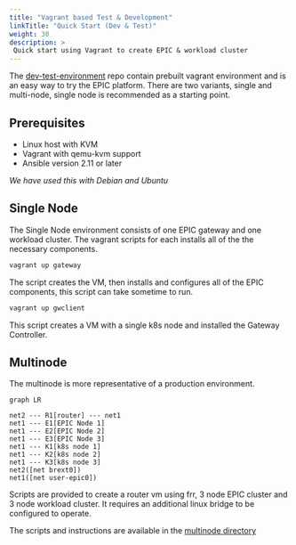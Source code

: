 ```yaml
---
title: "Vagrant based Test & Development"
linkTitle: "Quick Start (Dev & Test)"
weight: 30
description: >
 Quick start using Vagrant to create EPIC & workload cluster
---
```


The [dev-test-environment](https://github.com/epic-gateway/dev-test-environment) repo contain prebuilt vagrant environment and is an easy way to try the EPIC platform.  There are two variants, single and multi-node, single node is recommended as a starting point.



## Prerequisites

* Linux host with KVM 
* Vagrant with qemu-kvm support
* Ansible version 2.11 or later

*We have used this with Debian and Ubuntu*

## Single Node
The Single Node environment consists of one EPIC gateway and one workload cluster.  The vagrant scripts for each installs all of the the necessary components.


```bash
vagrant up gateway
```
The script creates the VM, then installs and configures all of the EPIC components, this script can take sometime to run.


```bash
vagrant up gwclient
```

This script creates a VM with a single k8s node and installed the Gateway Controller.


## Multinode
The multinode is more representative of a production environment.


```mermaid
graph LR

net2 --- R1[router] --- net1
net1 --- E1[EPIC Node 1]
net1 --- E2[EPIC Node 2] 
net1 --- E3[EPIC Node 3]
net1 --- K1[k8s node 1]
net1 --- K2[k8s node 2]
net1 --- K3[k8s node 3]
net2([net brext0])
net1([net user-epic0])

```

Scripts are provided to create a router vm using frr, 3 node EPIC cluster and 3 node workload cluster.  It requires an additional linux bridge to be configured to operate.

The scripts and instructions are available in the [multinode directory](https://github.com/epic-gateway/dev-test-environment/tree/main/multinode)